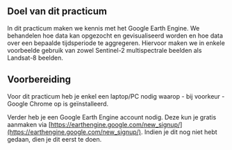 ## Doel van dit practicum

In dit practicum maken we kennis met het Google Earth Engine. We behandelen hoe data kan opgezocht en gevisualiseerd worden en hoe data over een bepaalde tijdsperiode te aggregeren. Hiervoor maken we in enkele voorbeelde gebruik van zowel Sentinel-2 multispectrale beelden als Landsat-8 beelden.


## Voorbereiding

Voor dit practicum heb je enkel een laptop/PC nodig waarop - bij voorkeur - Google Chrome op is geïnstalleerd.  

Verder heb je een Google Earth Engine account nodig. Deze kun je gratis aanmaken via [https://earthengine.google.com/new_signup/](https://earthengine.google.com/new_signup/). Indien je dit nog niet hebt gedaan, dien je dit eerst te doen.  




